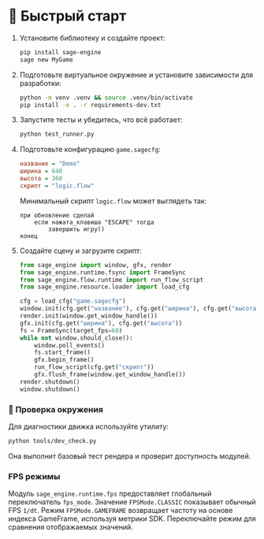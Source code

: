 # 📘 Быстрый старт

1. Установите библиотеку и создайте проект:
   ```bash
   pip install sage-engine
   sage new MyGame
   ```
2. Подготовьте виртуальное окружение и установите зависимости для разработки:
   ```bash
   python -m venv .venv && source .venv/bin/activate
   pip install -e . -r requirements-dev.txt
   ```
3. Запустите тесты и убедитесь, что всё работает:
   ```bash
   python test_runner.py
   ```
4. Подготовьте конфигурацию `game.sagecfg`:
   ```cfg
   название = "Demo"
   ширина = 640
   высота = 360
   скрипт = "logic.flow"
   ```

   Минимальный скрипт `logic.flow` может выглядеть так:

   ```flow
   при обновление сделай
       если нажата_клавиша "ESCAPE" тогда
           завершить игру()
   конец
   ```

4. Создайте сцену и загрузите скрипт:
   ```python
   from sage_engine import window, gfx, render
   from sage_engine.runtime.fsync import FrameSync
   from sage_engine.flow.runtime import run_flow_script
   from sage_engine.resource.loader import load_cfg

   cfg = load_cfg("game.sagecfg")
   window.init(cfg.get("название"), cfg.get("ширина"), cfg.get("высота"))
   render.init(window.get_window_handle())
   gfx.init(cfg.get("ширина"), cfg.get("высота"))
   fs = FrameSync(target_fps=60)
   while not window.should_close():
       window.poll_events()
       fs.start_frame()
       gfx.begin_frame()
       run_flow_script(cfg.get("скрипт"))
       gfx.flush_frame(window.get_window_handle())
   render.shutdown()
   window.shutdown()
   ```


### 🔧 Проверка окружения

Для диагностики движка используйте утилиту:

```bash
python tools/dev_check.py
```

Она выполнит базовый тест рендера и проверит доступность модулей.

### FPS режимы

Модуль ``sage_engine.runtime.fps`` предоставляет глобальный переключатель
``fps_mode``. Значение ``FPSMode.CLASSIC`` показывает обычный FPS ``1/dt``.
Режим ``FPSMode.GAMEFRAME`` возвращает частоту на основе индекса GameFrame,
используя метрики SDK. Переключайте режим для сравнения отображаемых значений.

